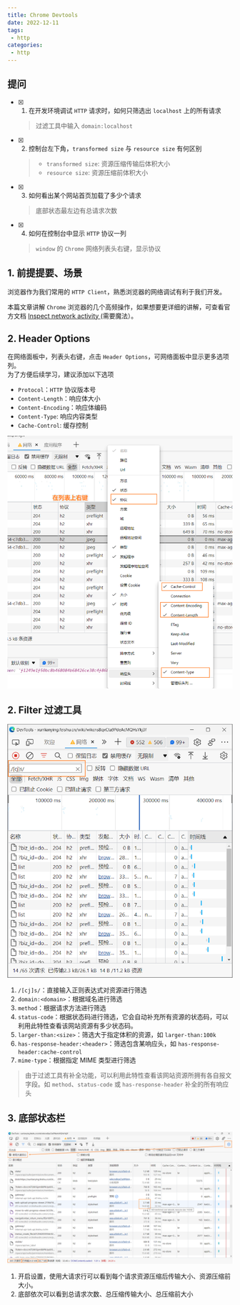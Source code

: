 ```yaml
---
title: Chrome Devtools
date: 2022-12-11
tags:
 - http
categories: 
 - http
---
```




## 提问
- [x] 1. 在开发环境调试 `HTTP` 请求时，如何只筛选出 `localhost` 上的所有请求
    > 过滤工具中输入 `domain:localhost`
- [x] 2. 控制台左下角，`transformed size` 与 `resource size` 有何区别
    > - `transformed size`: 资源压缩传输后体积大小      
    > - `resource size`: 资源压缩前体积大小      
- [x] 3. 如何看出某个网站首页加载了多少个请求
    > 底部状态最左边有总请求次数
- [x] 4. 如何在控制台中显示 `HTTP` 协议一列
    > `window` 的 `Chrome` 网络列表头右键，显示协议






## 1. 前提提要、场景
浏览器作为我们常用的 `HTTP Client`，熟悉浏览器的网络调试有利于我们开发。

本篇文章讲解 `Chrome` 浏览器的几个高频操作，如果想要更详细的讲解，可查看官方文档 [ Inspect network activity ](https://developer.chrome.com/docs/devtools/network/#search)(需要魔法）。



## 2. Header Options

在网络面板中，列表头右键，点击 `Header Options`，可网络面板中显示更多选项列。       
为了方便后续学习，建议添加以下选项

- `Protocol`：`HTTP` 协议版本号
- `Content-Length`：响应体大小
- `Content-Encoding`：响应体编码
- `Content-Type`: 响应内容类型
- `Cache-Control`: 缓存控制

![](../assets/1s17.png)



## 2. Filter 过滤工具

![](../assets/2s14.png)
1. `/[cj]s/`：直接输入正则表达式对资源进行筛选
2. `domain:<domain>`：根据域名进行筛选
3. `method`：根据请求方法进行筛选
4. `status-code`：根据状态码进行筛选，它会自动补充所有资源的状态码，可以利用此特性查看该网站资源有多少状态码。
5. `larger-than:<size>`：筛选大于指定体积的资源，如 `larger-than:100k`
6. `has-response-header:<header>`：筛选包含某响应头，如 `has-response-header:cache-control`
7. `mime-type`：根据指定 MIME 类型进行筛选

> 由于过滤工具有补全功能，可以利用此特性查看该网站资源所拥有各自报文字段。如 `method`、`status-code` 或 `has-response-header` 补全的所有响应头



## 3. 底部状态栏

![](../assets/3s10.png)
1. 开启设置，使用大请求行可以看到每个请求资源压缩后传输大小、资源压缩前大小。
2. 底部依次可以看到总请求次数、总压缩传输大小、总压缩前大小



